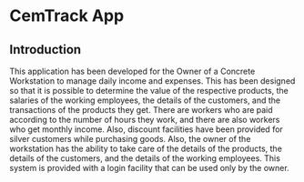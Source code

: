 # CemTrack App

## Introduction

  This application has been developed for the Owner of a Concrete Workstation to manage daily income and expenses. This has been designed so that it is possible to determine the value of the respective products, the salaries of the working employees, the details of the customers, and the transactions of the products they get. There are workers who are paid according to the number of hours they work, and there are also workers who get monthly income. Also, discount facilities have been provided for silver customers while purchasing goods. Also, the owner of the workstation has the ability to take care of the details of the products, the details of the customers, and the details of the working employees. This system is provided with a login facility that can be used only by the owner.
